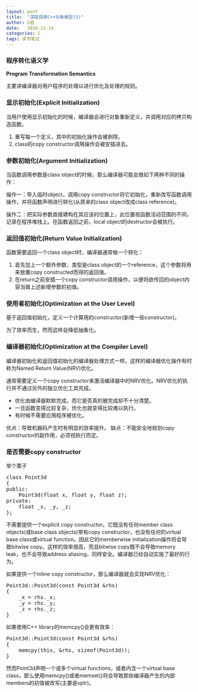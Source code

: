 ```yaml
---
layout: post
title:  "深度探索C++对象模型(5)"
author: E君
date:   2016-11-14
categories: C
tags: 读书笔记
---
```


### 程序转化语义学 ###

**Program Transformation Semantics**

主要讲编译器对用户程序的处理以进行优化及处理的规则。

### 显示初始化(Explicit Initialization) ###

当用户使用显示初始化的时候，编译器会进行对象重新定义，并调用对应的拷贝构造函数。

1. 重写每一个定义，其中的初始化操作会被剥除。
2. class的copy constructor调用操作会被安插进去。

### 参数初始化(Argument Initialization) ###

当函数调用参数是class object的时候，那么编译器可能会做如下两种不同的操作：

操作一：导入临时object，调用copy constructor将它初始化，重新改写函数调用操作，并将函数声明进行转化(从原来的class object改成class reference)。

操作二：把实际参数直接建构在其应该的位置上，此位置视函数活动范围的不同，记录在程序堆栈上。在函数返回之前，local object的destructor会被执行。

### 返回值初始化(Return Value Initialization) ###

函数需要返回一个class object时，编译器通常做一个转化：

1. 首先加上一个额外参数，类型是class object的一个reference，这个参数将用来放置copy constructed而得的返回值。
2. 在return之前安插一个copy constructor调用操作，以便将欲传回的object内容当做上述新增参数的初值。

### 使用者初始化(Optimization at the User Level) ###

基于返回值初始化，定义一个计算用的constructor(新增一些constructor)。

为了效率而生，然而这样会降低抽象化。

### 编译器初始化(Optimization at the Compiler Level) ###

编译器初始化和返回值初始化的编译器处理方式一样。这样的编译器优化操作有时称为Named Return Value(NRV)优化。

通常需要定义一个copy constructor来激活编译器中的NRV优化。NRV优化的执行并不通过另外的独立优化工具完成。

- 优化由编译器默默完成，而它是否真的被完成却不十分清楚。
- 一旦函数变得比较复杂，优化也就变得比较难以执行。
- 有时候不需要应用程序被优化。

优点：导致机器码产生时有明显的效率提升。
缺点：不能安全地规划copy constructor的副作用，必须视执行而定。

### 是否需要copy constructor ###

举个栗子
<pre>
class Point3d
{
public:
	Point3d(float x, float y, float z);
private:
	float _x, _y, _z;
};
</pre>
不需要提供一个explicit copy constructor。它既没有任何member class objects(或base class objects)带有copy constructor，也没有任何的virtual base class或virtual function。因此它的memberwise initialization操作将会导致bitwise copy。这样的效率很高，而且bitwise copy既不会导致memory leak，也不会导致address aliasing，同样安全。编译器已经自动实施了最好的行为。

如果提供一个inline copy constructor，那么编译器就会实现NRV优化：
<pre>
Point3d::Point3d(const Point3d &rhs)
{
	_x = rhs._x;
	_y = rhs._y;
	_z = rhs._z;
}
</pre>
如果使用C++ library的memcpy()会更有效率：
<pre>
Point3d::Point3d(const Point3d &rhs)
{
	memcpy(this, &rhs, sizeof(Point3d));
}
</pre>
然而Point3d声明一个或多个virtual functions，或者内含一个virtual base class，那么使用memcpy()或者memset()将会导致那些编译器产生的内部members的初值被改写(主要是vptr)。